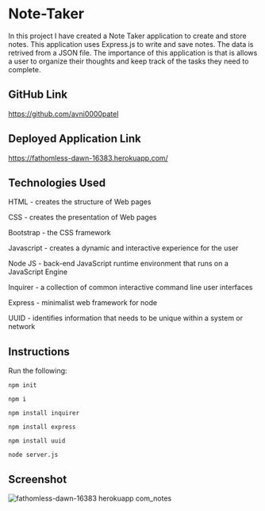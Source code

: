# Note-Taker
In this project I have created a Note Taker application to create and store notes. This application uses Express.js to write and save notes. The data is retrived from a JSON file. The importance of this application is that is allows a user to organize their thoughts and keep track of the tasks they need to complete.
## GitHub Link
https://github.com/avni0000patel
## Deployed Application Link
https://fathomless-dawn-16383.herokuapp.com/
## Technologies Used
HTML - creates the structure of Web pages

CSS - creates the presentation of Web pages

Bootstrap - the CSS framework

Javascript - creates a dynamic and interactive experience for the user

Node JS - back-end JavaScript runtime environment that runs on a JavaScript Engine

Inquirer - a collection of common interactive command line user interfaces

Express - minimalist web framework for node

UUID -  identifies information that needs to be unique within a system or network

## Instructions
Run the following:

`npm init`

`npm i`

`npm install inquirer`

`npm install express`

`npm install uuid`

`node server.js`
## Screenshot
![fathomless-dawn-16383 herokuapp com_notes](https://user-images.githubusercontent.com/104175474/185283343-ec69a1e2-bcb6-4bfa-81ff-5397f36292d5.png)
